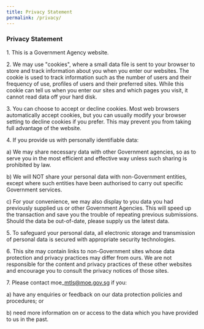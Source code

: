 ```yaml
---
title: Privacy Statement
permalink: /privacy/
---
```

### Privacy Statement

1\. This is a Government Agency website.

2\. We may use "cookies", where a small data file is sent to your browser to store and track information about you when you enter our websites. The cookie is used to track information such as the number of users and their frequency of use, profiles of users and their preferred sites. While this cookie can tell us when you enter our sites and which pages you visit, it cannot read data off your hard disk.

3\. You can choose to accept or decline cookies. Most web browsers automatically accept cookies, but you can usually modify your browser setting to decline cookies if you prefer. This may prevent you from taking full advantage of the website.

4\. If you provide us with personally identifiable data:  
  
a) We may share necessary data with other Government agencies, so as to serve you in the most efficient and effective way unless such sharing is prohibited by law.  
  
b) We will NOT share your personal data with non-Government entities, except where such entities have been authorised to carry out specific Government services.  
  
c) For your convenience, we may also display to you data you had previously supplied us or other Government Agencies. This will speed up the transaction and save you the trouble of repeating previous submissions. Should the data be out-of-date, please supply us the latest data.

5\. To safeguard your personal data, all electronic storage and transmission of personal data is secured with appropriate security technologies.

6\. This site may contain links to non-Government sites whose data protection and privacy practices may differ from ours. We are not responsible for the content and privacy practices of these other websites and encourage you to consult the privacy notices of those sites.

7\. Please contact moe\_mtls@moe.gov.sg if you:  
  
a) have any enquiries or feedback on our data protection policies and procedures; or  
  
b) need more information on or access to the data which you have provided to us in the past.

